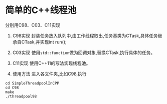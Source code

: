 # 简单的C++线程池
分别用C98、C03、C11实现

1. C98实现
封装任务放入队列中,由工作线程取出,任务基类为CTask,具体任务继承自CTask,并实现int run();

2. C03实现
使用`std::function`做为回调对象,替换CTask,执行具体的任务。
   
3. C11实现
使用C++11的写法实现线程池。
   
4. 使用方法
进入各文件夹,比如C98,执行
```shell
cd SimpleThreadpoolInCPP
cd C98
make
./threadpool98
```